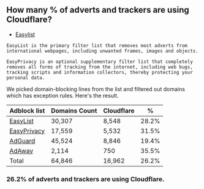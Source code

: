 ## How many % of adverts and trackers are using Cloudflare?


- [Easylist](https://web.archive.org/web/20210516110248/https://easylist.to/)
```
EasyList is the primary filter list that removes most adverts from international webpages, including unwanted frames, images and objects.

EasyPrivacy is an optional supplementary filter list that completely removes all forms of tracking from the internet, including web bugs, tracking scripts and information collectors, thereby protecting your personal data.
```


We picked domain-blocking lines from the list and filtered out domains which has exception rules.
Here's the result.


| Adblock list | Domains Count | Cloudflare | % |
| --- | --- | --- | --- |
| [EasyList](https://easylist.to/easylist/easylist.txt) | 30,307 | 8,548 | 28.2% |
| [EasyPrivacy](https://easylist.to/easylist/easyprivacy.txt) | 17,559 | 5,532 | 31.5% |
| [AdGuard](https://adguardteam.github.io/AdGuardSDNSFilter/Filters/filter.txt) | 45,524 | 8,846 | 19.4% |
| [AdAway](https://raw.githubusercontent.com/AdAway/adaway.github.io/master/hosts.txt) | 2,114 | 750 | 35.5% |
| Total | 64,846 | 16,962 | 26.2% |


### 26.2% of adverts and trackers are using Cloudflare.